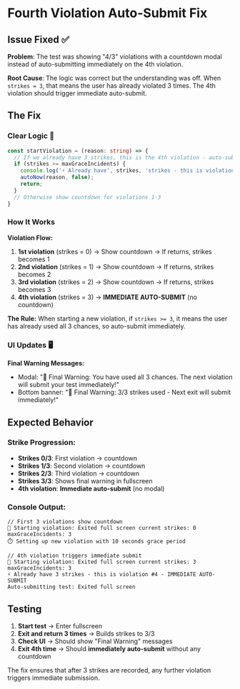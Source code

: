 # Fourth Violation Auto-Submit Fix

## Issue Fixed ✅

**Problem**: The test was showing "4/3" violations with a countdown modal instead of auto-submitting immediately on the 4th violation.

**Root Cause**: The logic was correct but the understanding was off. When `strikes = 3`, that means the user has already violated 3 times. The 4th violation should trigger immediate auto-submit.

## The Fix

### **Clear Logic** 📏

```typescript
const startViolation = (reason: string) => {
  // If we already have 3 strikes, this is the 4th violation - auto-submit immediately
  if (strikes >= maxGraceIncidents) {
    console.log('⚡ Already have', strikes, 'strikes - this is violation #' + (strikes + 1) + ' - IMMEDIATE AUTO-SUBMIT');
    autoNow(reason, false);
    return;
  }
  // Otherwise show countdown for violations 1-3
}
```

### **How It Works** 

**Violation Flow:**
1. **1st violation** (strikes = 0) → Show countdown → If returns, strikes becomes 1
2. **2nd violation** (strikes = 1) → Show countdown → If returns, strikes becomes 2  
3. **3rd violation** (strikes = 2) → Show countdown → If returns, strikes becomes 3
4. **4th violation** (strikes = 3) → **IMMEDIATE AUTO-SUBMIT** (no countdown)

**The Rule:** When starting a new violation, if `strikes >= 3`, it means the user has already used all 3 chances, so auto-submit immediately.

### **UI Updates** 🖥️

**Final Warning Messages:**
- Modal: "🚨 Final Warning: You have used all 3 chances. The next violation will submit your test immediately!"
- Bottom banner: "🚨 Final Warning: 3/3 strikes used - Next exit will submit immediately!"

## Expected Behavior

### **Strike Progression:**
- **Strikes 0/3**: First violation → countdown
- **Strikes 1/3**: Second violation → countdown
- **Strikes 2/3**: Third violation → countdown  
- **Strikes 3/3**: Shows final warning in fullscreen
- **4th violation**: **Immediate auto-submit** (no modal)

### **Console Output:**
```
// First 3 violations show countdown
🚨 Starting violation: Exited full screen current strikes: 0 maxGraceIncidents: 3
⏱️ Setting up new violation with 10 seconds grace period

// 4th violation triggers immediate submit
🚨 Starting violation: Exited full screen current strikes: 3 maxGraceIncidents: 3
⚡ Already have 3 strikes - this is violation #4 - IMMEDIATE AUTO-SUBMIT
Auto-submitting test: Exited full screen
```

## Testing

1. **Start test** → Enter fullscreen
2. **Exit and return 3 times** → Builds strikes to 3/3
3. **Check UI** → Should show "Final Warning" messages
4. **Exit 4th time** → Should **immediately auto-submit** without any countdown

The fix ensures that after 3 strikes are recorded, any further violation triggers immediate submission.
